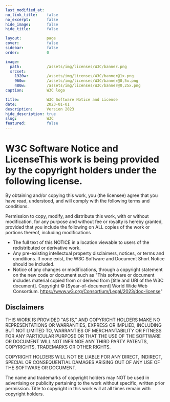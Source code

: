 ```yaml
---
last_modified_at: 
no_link_title:    false 
no_excerpt:       false 
hide_image:       false
hide_title:       false

layout:           page
cover:            false
sidebar:          false
order:            0

image:
  path:           /assets/img/licenses/W3C/banner.png
  srcset:
    1920w:        /assets/img/licenses/W3C/banner@1x.png
    960w:         /assets/img/licenses/W3C/banner@0,5x.png
    480w:         /assets/img/licenses/W3C/banner@0,25x.png
caption:          W3C logo

title:            W3C Software Notice and License
date:             2023-01-01
description:      Version 2023
hide_description: true
slug:             W3C
featured:         false
---
```


# W3C Software Notice and LicenseThis work is being provided by the copyright holders under the following license.

By obtaining and/or copying this work, you (the licensee) agree that you have read, understood, and will comply with the following terms and conditions.

Permission to copy, modify, and distribute this work, with or without modification, for any purpose and without fee or royalty is hereby granted, provided that you include the following on ALL copies of the work or portions thereof, including modifications
  * The full text of this NOTICE in a location viewable to users of the redistributed or derivative work.
  * Any pre-existing intellectual property disclaimers, notices, or terms and conditions. If none exist, the W3C Software and Document Short Notice should be included.
  * Notice of any changes or modifications, through a copyright statement on the new code or document such as "This software or document includes material copied from or derived from [title and URI of the W3C document]. Copyright © [$year-of-document] World Wide Web Consortium. https://www.w3.org/Consortium/Legal/2023/doc-license"
## Disclaimers
THIS WORK IS PROVIDED "AS IS," AND COPYRIGHT HOLDERS MAKE NO REPRESENTATIONS OR WARRANTIES, EXPRESS OR IMPLIED, INCLUDING BUT NOT LIMITED TO, WARRANTIES OF MERCHANTABILITY OR FITNESS FOR ANY PARTICULAR PURPOSE OR THAT THE USE OF THE SOFTWARE OR DOCUMENT WILL NOT INFRINGE ANY THIRD PARTY PATENTS, COPYRIGHTS, TRADEMARKS OR OTHER RIGHTS.

COPYRIGHT HOLDERS WILL NOT BE LIABLE FOR ANY DIRECT, INDIRECT, SPECIAL OR CONSEQUENTIAL DAMAGES ARISING OUT OF ANY USE OF THE SOFTWARE OR DOCUMENT.

The name and trademarks of copyright holders may NOT be used in advertising or publicity pertaining to the work without specific, written prior permission. Title to copyright in this work will at all times remain with copyright holders.